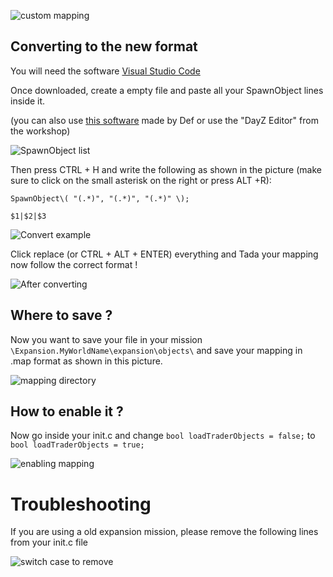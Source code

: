 ![custom mapping](https://i.imgur.com/af8WSDT.jpg)

## Converting to the new format

You will need the software [Visual Studio Code](https://code.visualstudio.com/)

Once downloaded, create a empty file and paste all your SpawnObject lines inside it.

(you can also use [this software](https://github.com/virtyvoid/DayZPosConv) made by Def or use the "DayZ Editor" from the workshop)

![SpawnObject list](https://i.imgur.com/pZV5OPQ.png)

Then press CTRL + H and write the following as shown in the picture (make sure to click on the small asterisk on the right or press ALT +R):

`SpawnObject\( "(.*)", "(.*)", "(.*)" \);`

`$1|$2|$3`

![Convert example](https://i.imgur.com/i5Cpvq8.png)

Click replace (or CTRL + ALT + ENTER) everything and Tada your mapping now follow the correct format !

![After converting](https://i.imgur.com/l91lFw9.png)

## Where to save ?

Now you want to save your file in your mission `\Expansion.MyWorldName\expansion\objects\` and save your mapping in .map format as shown in this picture.

![mapping directory](https://i.imgur.com/vjtsqJs.png)

## How to enable it ?

Now go inside your init.c and change `bool loadTraderObjects = false;` to `bool loadTraderObjects = true;`

![enabling mapping](https://i.imgur.com/PH7vIiI.png)

# Troubleshooting
If you are using a old expansion mission, please remove the following lines from your init.c file

![switch case to remove](https://i.imgur.com/rq5iGHj.png)